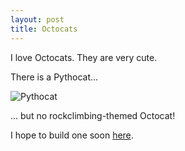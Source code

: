 ```yaml
---
layout: post
title: Octocats
---
```


I love Octocats. They are very cute.

There is a Pythocat...

![Pythocat]({{https://octodex.github.com}}/images/pythocat.png)

... but no rockclimbing-themed Octocat!

I hope to build one soon [here](https://myoctocat.com/build-your-octocat/).
